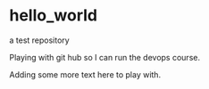 # hello_world
a test repository

Playing with git hub so I can run the devops course.

Adding some more text here to play with.
